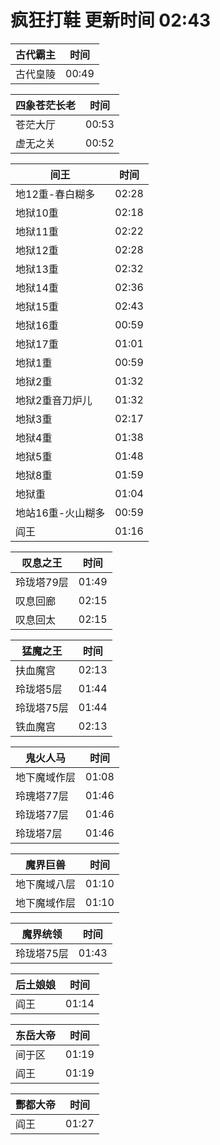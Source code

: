 # 疯狂打鞋 更新时间 02:43

| 古代霸主   | 时间    |
|--------|-------|
| 古代皇陵 | 00:49 |

| 四象苍茫长老   | 时间    |
|--------|-------|
| 苍茫大厅 | 00:53 |
| 虚无之关 | 00:52 |

| 间王   | 时间    |
|--------|-------|
| 地12重-春白糊多 | 02:28 |
| 地狱10重 | 02:18 |
| 地狱11重 | 02:22 |
| 地狱12重 | 02:28 |
| 地狱13重 | 02:32 |
| 地狱14重 | 02:36 |
| 地狱15重 | 02:43 |
| 地狱16重 | 00:59 |
| 地狱17重 | 01:01 |
| 地狱1重 | 00:59 |
| 地狱2重 | 01:32 |
| 地狱2重音刀炉儿 | 01:32 |
| 地狱3重 | 02:17 |
| 地狱4重 | 01:38 |
| 地狱5重 | 01:48 |
| 地狱8重 | 01:59 |
| 地狱重 | 01:04 |
| 地站16重-火山糊多 | 00:59 |
| 阎王 | 01:16 |

| 叹息之王   | 时间    |
|--------|-------|
| 玲珑塔79层 | 01:49 |
| 叹息回廊 | 02:15 |
| 叹息回太 | 02:15 |

| 猛魔之王   | 时间    |
|--------|-------|
| 扶血魔宫 | 02:13 |
| 玲珑塔5层 | 01:44 |
| 玲珑塔75层 | 01:44 |
| 铁血魔宫 | 02:13 |

| 鬼火人马   | 时间    |
|--------|-------|
| 地下魔域作层 | 01:08 |
| 玲瑰塔77层 | 01:46 |
| 玲珑塔77层 | 01:46 |
| 玲珑塔7层 | 01:46 |

| 魔界巨兽   | 时间    |
|--------|-------|
| 地下魔域八层 | 01:10 |
| 地下魔域作层 | 01:10 |

| 魔界统领   | 时间    |
|--------|-------|
| 玲珑塔75层 | 01:43 |

| 后土娘娘   | 时间    |
|--------|-------|
| 阎王 | 01:14 |

| 东岳大帝   | 时间    |
|--------|-------|
| 间于区 | 01:19 |
| 阎王 | 01:19 |

| 酆都大帝   | 时间    |
|--------|-------|
| 阎王 | 01:27 |